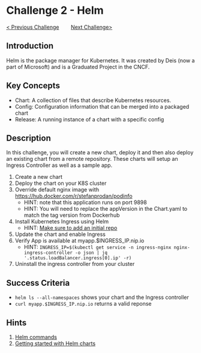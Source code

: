 # Challenge 2 - Helm

[< Previous Challenge](./01-setup.md)&nbsp;&nbsp;&nbsp;&nbsp;&nbsp;&nbsp;&nbsp;&nbsp;[Next Challenge>](./03-gitops.md)

## Introduction

Helm is the package manager for Kubernetes.  It was created by Deis (now a part of Microsoft) and is a Graduated Project in the CNCF.

## Key Concepts

- Chart:  A collection of files that describe Kubernetes resources.
- Config: Configuration information that can be merged into a packaged chart
- Release:  A running instance of a chart with a specific config

## Description

In this challenge, you will create a new chart, deploy it and then also deploy an existing chart from a remote repository.  These charts will setup an Ingress Controller as well as a sample app.

1. Create a new chart
1. Deploy the chart on your K8S cluster
1. Override default nginx image with https://hub.docker.com/r/stefanprodan/podinfo
   - HINT: note that this application runs on port 9898
   - HINT:  You will need to replace the appVersion in the Chart.yaml to match the tag version from Dockerhub
1. Install Kubernetes Ingress using Helm
   - HINT: [Make sure to add an initial repo](https://helm.sh/docs/intro/quickstart/#initialize-a-helm-chart-repository)
1. Update the chart and enable Ingress
1. Verify App is available at myapp.$INGRESS_IP.nip.io
   - HINT: `INGRESS_IP=$(kubectl get service -n ingress-nginx nginx-ingress-controller -o json | jq '.status.loadBalancer.ingress[0].ip' -r)`
1. Uninstall the ingress controller from your cluster


## Success Criteria

* `helm ls --all-namespaces` shows your chart and the Ingress controller
* `curl myapp.$INGRESS_IP.nip.io` returns a valid reponse

## Hints

1. [Helm commands](https://helm.sh/docs/helm/)
1. [Getting started with Helm charts](https://helm.sh/docs/chart_template_guide/getting_started/)
